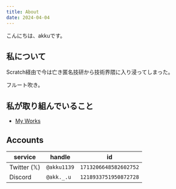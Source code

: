 ```yaml
---
title: About
date: 2024-04-04
---
```


こんにちは、akkuです。


## 私について

Scratch経由で今は亡き匿名技研から技術界隈に入り浸ってしまった。

フルート吹き。

## 私が取り組んでいること

- [My Works](/works)

## Accounts

| service | handle | id |
| --- | --- | --- |
| Twitter (𝕏) | `@akku1139` | `1713206648582602752` |
| Discord | `@akk._.u` | `1218933751950872728` |

